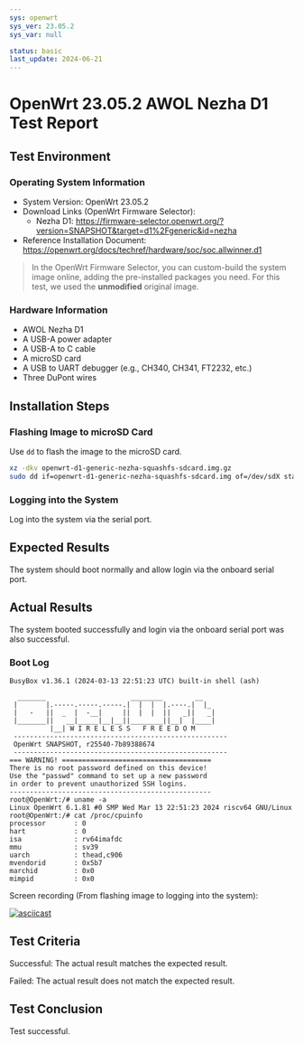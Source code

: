 ```yaml
---
sys: openwrt
sys_ver: 23.05.2
sys_var: null

status: basic
last_update: 2024-06-21
---
```


# OpenWrt 23.05.2 AWOL Nezha D1 Test Report

## Test Environment

### Operating System Information

- System Version: OpenWrt 23.05.2
- Download Links (OpenWrt Firmware Selector):
  - Nezha D1: https://firmware-selector.openwrt.org/?version=SNAPSHOT&target=d1%2Fgeneric&id=nezha
- Reference Installation Document: https://openwrt.org/docs/techref/hardware/soc/soc.allwinner.d1

> In the OpenWrt Firmware Selector, you can custom-build the system image online, adding the pre-installed packages you need. For this test, we used the **unmodified** original image.

### Hardware Information

- AWOL Nezha D1 
- A USB-A power adapter
- A USB-A to C cable
- A microSD card
- A USB to UART debugger (e.g., CH340, CH341, FT2232, etc.)
- Three DuPont wires

## Installation Steps

### Flashing Image to microSD Card

Use `dd` to flash the image to the microSD card.

```bash
xz -dkv openwrt-d1-generic-nezha-squashfs-sdcard.img.gz
sudo dd if=openwrt-d1-generic-nezha-squashfs-sdcard.img of=/dev/sdX status=progress
```

### Logging into the System

Log into the system via the serial port.

## Expected Results

The system should boot normally and allow login via the onboard serial port.

## Actual Results

The system booted successfully and login via the onboard serial port was also successful.

### Boot Log

```log
BusyBox v1.36.1 (2024-03-13 22:51:23 UTC) built-in shell (ash)

  _______                     ________        __
 |       |.-----.-----.-----.|  |  |  |.----.|  |_
 |   -   ||  _  |  -__|     ||  |  |  ||   _||   _|
 |_______||   __|_____|__|__||________||__|  |____|
          |__| W I R E L E S S   F R E E D O M
 -----------------------------------------------------
 OpenWrt SNAPSHOT, r25540-7b89388674
 -----------------------------------------------------
=== WARNING! =====================================
There is no root password defined on this device!
Use the "passwd" command to set up a new password
in order to prevent unauthorized SSH logins.
--------------------------------------------------
root@OpenWrt:/# uname -a
Linux OpenWrt 6.1.81 #0 SMP Wed Mar 13 22:51:23 2024 riscv64 GNU/Linux
root@OpenWrt:/# cat /proc/cpuinfo 
processor       : 0
hart            : 0
isa             : rv64imafdc
mmu             : sv39
uarch           : thead,c906
mvendorid       : 0x5b7
marchid         : 0x0
mimpid          : 0x0
```

Screen recording (From flashing image to logging into the system):

[![asciicast](https://asciinema.org/a/FtuRf4hQ7gWi0lTR4JkBxXJMw.svg)](https://asciinema.org/a/FtuRf4hQ7gWi0lTR4JkBxXJMw)

## Test Criteria

Successful: The actual result matches the expected result.

Failed: The actual result does not match the expected result.

## Test Conclusion

Test successful.
